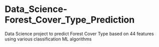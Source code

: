 # Data_Science-Forest_Cover_Type_Prediction
Data Science project to predict Forest Cover Type based on 44 features using various classification ML algorithms
